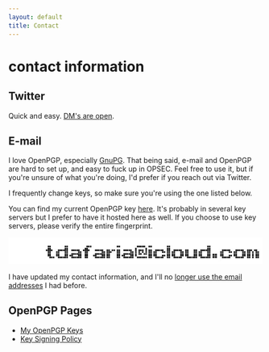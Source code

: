 ```yaml
---
layout: default
title: Contact
---
```


# contact information

## Twitter
Quick and easy. [DM's are open](https://twitter.com/0xtf). 

## E-mail 
I love OpenPGP, especially [GnuPG](https://gnupg.org/). That being said, e-mail and OpenPGP are hard to set up, and easy to fuck up in OPSEC. Feel free to use it, but if you're unsure of what you're doing, I'd prefer if you reach out via Twitter.

I frequently change keys, so make sure you're using the one listed below.

You can find my current OpenPGP key [here](public-key.txt). It's probably in several key servers but I prefer to have it hosted here as well. If you choose to use key servers, please verify the entire fingerprint.

![email address](/assets/img/mail.png "e-mail")

I have updated my contact information, and I'll no [longer use the email addresses](email.html) I had before.

## OpenPGP Pages

* [My OpenPGP Keys](keys.html)
* [Key Signing Policy](signing-policy.html)
